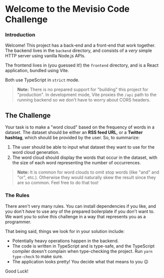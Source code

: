 # Welcome to the Mevisio Code Challenge

### Introduction

Welcome! This project has a back-end and a front-end that work together.
The backend lives in the `backend` directory, and consists of a _very_
simple HTTP server using vanilla Node.js APIs.

The frontend lives in (you guessed it!) the `frontend` directory, and
is a React application, bundled using Vite.

Both use TypeScript in `strict` mode.

> **Note:** There is no prepared support for "building" this project
> for "production". In development mode, Vite proxies the `/api` path
> to the running backend so we don't have to worry about CORS headers.

## The Challenge

Your task is to make a "word cloud" based on the frequency of words in
a dataset. The dataset should be either an **RSS feed URL**, or a **Twitter
hashtag**, which should be provided by the user. So, to summarize:

1. The user should be able to input what dataset they want to use for
   the word cloud generation.
2. The word cloud should display the words that occur in the dataset,
   with the size of each word representing the number of occurrences.

> **Note:** It is common for word clouds to omit stop words (like "and"
> and "or", etc.). Otherwise they would naturally skew the result since
> they are so common. Feel free to do that too!

### The Rules

There aren't very many rules. You can install dependencies if you like,
and you don't _have_ to use any of the prepared boilerplate if you
don't want to. We want you to solve this challenge in a way that
represents you as a programmer.

That being said, things we look for in your solution include:

* Potentially heavy operations happen in the backend.
* The code is written in TypeScript and is type-safe, and the TypeScript
  compiler doesn't complain when type-checking the project. Run
  `yarn type-check` to make sure.
* The application looks pretty! You decide what that means to you 😉

Good Luck!
